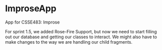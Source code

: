 # ImproseApp
App for CSSE483: Improse 

For sprint 1.5, we added Rose-Fire Support, but now we need to start filling out our database and getting our classes to interact. We might also have to make changes to the way we are handling our child fragments.
